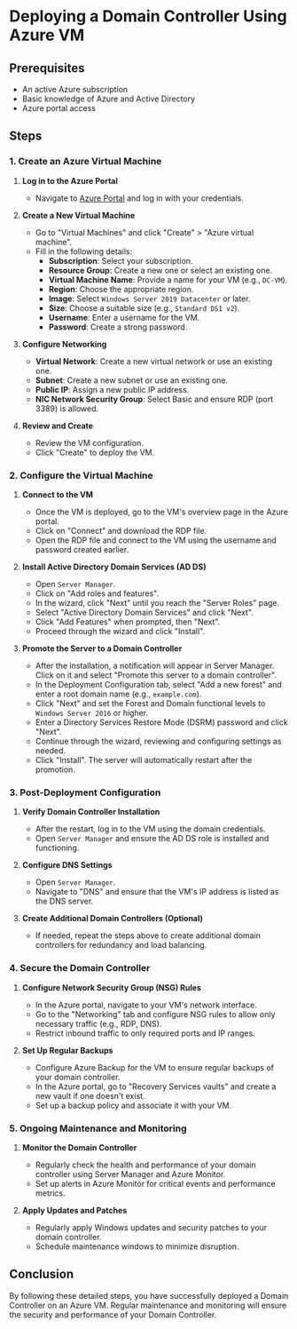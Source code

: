 # Deploying a Domain Controller Using Azure VM

## Prerequisites
- An active Azure subscription
- Basic knowledge of Azure and Active Directory
- Azure portal access

## Steps

### 1. Create an Azure Virtual Machine

1. **Log in to the Azure Portal**
   - Navigate to [Azure Portal](https://portal.azure.com) and log in with your credentials.

2. **Create a New Virtual Machine**
   - Go to "Virtual Machines" and click "Create" > "Azure virtual machine".
   - Fill in the following details:
     - **Subscription**: Select your subscription.
     - **Resource Group**: Create a new one or select an existing one.
     - **Virtual Machine Name**: Provide a name for your VM (e.g., `DC-VM`).
     - **Region**: Choose the appropriate region.
     - **Image**: Select `Windows Server 2019 Datacenter` or later.
     - **Size**: Choose a suitable size (e.g., `Standard DS1 v2`).
     - **Username**: Enter a username for the VM.
     - **Password**: Create a strong password.

3. **Configure Networking**
   - **Virtual Network**: Create a new virtual network or use an existing one.
   - **Subnet**: Create a new subnet or use an existing one.
   - **Public IP**: Assign a new public IP address.
   - **NIC Network Security Group**: Select Basic and ensure RDP (port 3389) is allowed.

4. **Review and Create**
   - Review the VM configuration.
   - Click "Create" to deploy the VM.

### 2. Configure the Virtual Machine

1. **Connect to the VM**
   - Once the VM is deployed, go to the VM's overview page in the Azure portal.
   - Click on "Connect" and download the RDP file.
   - Open the RDP file and connect to the VM using the username and password created earlier.

2. **Install Active Directory Domain Services (AD DS)**
   - Open `Server Manager`.
   - Click on "Add roles and features".
   - In the wizard, click "Next" until you reach the "Server Roles" page.
   - Select "Active Directory Domain Services" and click "Next".
   - Click "Add Features" when prompted, then "Next".
   - Proceed through the wizard and click "Install".

3. **Promote the Server to a Domain Controller**
   - After the installation, a notification will appear in Server Manager. Click on it and select "Promote this server to a domain controller".
   - In the Deployment Configuration tab, select "Add a new forest" and enter a root domain name (e.g., `example.com`).
   - Click "Next" and set the Forest and Domain functional levels to `Windows Server 2016` or higher.
   - Enter a Directory Services Restore Mode (DSRM) password and click "Next".
   - Continue through the wizard, reviewing and configuring settings as needed.
   - Click "Install". The server will automatically restart after the promotion.

### 3. Post-Deployment Configuration

1. **Verify Domain Controller Installation**
   - After the restart, log in to the VM using the domain credentials.
   - Open `Server Manager` and ensure the AD DS role is installed and functioning.

2. **Configure DNS Settings**
   - Open `Server Manager`.
   - Navigate to "DNS" and ensure that the VM's IP address is listed as the DNS server.

3. **Create Additional Domain Controllers (Optional)**
   - If needed, repeat the steps above to create additional domain controllers for redundancy and load balancing.

### 4. Secure the Domain Controller

1. **Configure Network Security Group (NSG) Rules**
   - In the Azure portal, navigate to your VM's network interface.
   - Go to the "Networking" tab and configure NSG rules to allow only necessary traffic (e.g., RDP, DNS).
   - Restrict inbound traffic to only required ports and IP ranges.

2. **Set Up Regular Backups**
   - Configure Azure Backup for the VM to ensure regular backups of your domain controller.
   - In the Azure portal, go to "Recovery Services vaults" and create a new vault if one doesn't exist.
   - Set up a backup policy and associate it with your VM.

### 5. Ongoing Maintenance and Monitoring

1. **Monitor the Domain Controller**
   - Regularly check the health and performance of your domain controller using Server Manager and Azure Monitor.
   - Set up alerts in Azure Monitor for critical events and performance metrics.

2. **Apply Updates and Patches**
   - Regularly apply Windows updates and security patches to your domain controller.
   - Schedule maintenance windows to minimize disruption.

## Conclusion

By following these detailed steps, you have successfully deployed a Domain Controller on an Azure VM. Regular maintenance and monitoring will ensure the security and performance of your Domain Controller.


